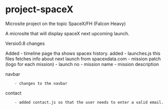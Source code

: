 # project-spaceX
Microsite project on the topic SpaceX/FH (Falcon Heavy)

A microsite that will display spaceX next upcoming launch.

Versio0.8 changes

Added - timeline page tha shows spacex history.
added - launches.js this files fetches info about next launch from spacexdata.com
        - mission patch (logo for each mission)
        - launch no
        - mission name
        - mission description
        
navbar  

        - changes to the navbar
        
contact

        - added contact.js so that the user needs to enter a valid email.
